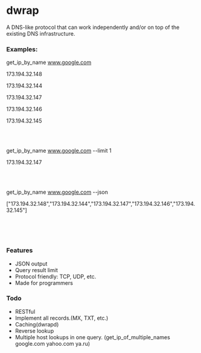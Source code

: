 # dwrap
A DNS-like protocol that can work independently and/or on top of the existing DNS infrastructure.


### Examples:

get_ip_by_name www.google.com

173.194.32.148

173.194.32.144

173.194.32.147

173.194.32.146

173.194.32.145

<br />
<br />

get_ip_by_name www.google.com --limit 1

173.194.32.147

<br />
<br />

get_ip_by_name www.google.com --json

["173.194.32.148","173.194.32.144","173.194.32.147","173.194.32.146","173.194.32.145"]

<br />
<br />
<br />

### Features
  - JSON output
  - Query result limit
  - Protocol friendly: TCP, UDP, etc.
  - Made for programmers

### Todo
  - RESTful
  - Implement all records.(MX, TXT, etc.)
  - Caching(dwrapd)
  - Reverse lookup
  - Multiple host lookups in one query. (get_ip_of_multiple_names google.com yahoo.com ya.ru)
